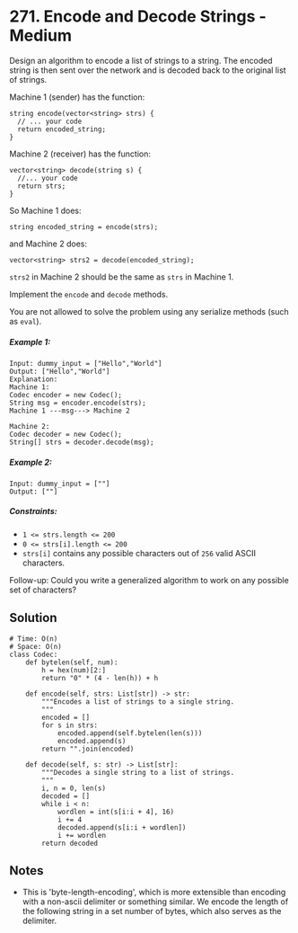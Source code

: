 # 271. Encode and Decode Strings - Medium

Design an algorithm to encode a list of strings to a string. The encoded string is then sent over the network and is decoded back to the original list of strings.

Machine 1 (sender) has the function:

```
string encode(vector<string> strs) {
  // ... your code
  return encoded_string;
}
```

Machine 2 (receiver) has the function:

```
vector<string> decode(string s) {
  //... your code
  return strs;
}
```

So Machine 1 does:

```
string encoded_string = encode(strs);
```

and Machine 2 does:

```
vector<string> strs2 = decode(encoded_string);
```

`strs2` in Machine 2 should be the same as `strs` in Machine 1.

Implement the `encode` and `decode` methods.

You are not allowed to solve the problem using any serialize methods (such as `eval`).

##### Example 1:

```
Input: dummy_input = ["Hello","World"]
Output: ["Hello","World"]
Explanation:
Machine 1:
Codec encoder = new Codec();
String msg = encoder.encode(strs);
Machine 1 ---msg---> Machine 2

Machine 2:
Codec decoder = new Codec();
String[] strs = decoder.decode(msg);
```

##### Example 2:

```
Input: dummy_input = [""]
Output: [""]
```

##### Constraints:

- `1 <= strs.length <= 200`
- `0 <= strs[i].length <= 200`
- `strs[i]` contains any possible characters out of `256` valid ASCII characters.

Follow-up: Could you write a generalized algorithm to work on any possible set of characters?

## Solution

```
# Time: O(n)
# Space: O(n)
class Codec:
    def bytelen(self, num):
        h = hex(num)[2:]
        return "0" * (4 - len(h)) + h
        
    def encode(self, strs: List[str]) -> str:
        """Encodes a list of strings to a single string.
        """
        encoded = []
        for s in strs:
            encoded.append(self.bytelen(len(s)))
            encoded.append(s)
        return "".join(encoded)

    def decode(self, s: str) -> List[str]:
        """Decodes a single string to a list of strings.
        """
        i, n = 0, len(s)
        decoded = []
        while i < n:
            wordlen = int(s[i:i + 4], 16)
            i += 4
            decoded.append(s[i:i + wordlen])
            i += wordlen
        return decoded
```

## Notes
- This is 'byte-length-encoding', which is more extensible than encoding with a non-ascii delimiter or something similar. We encode the length of the following string in a set number of bytes, which also serves as the delimiter.